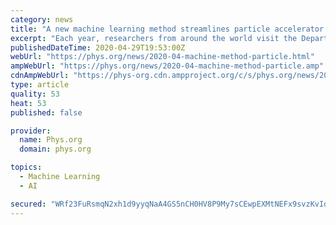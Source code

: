 ```yaml
---
category: news
title: "A new machine learning method streamlines particle accelerator operations"
excerpt: "Each year, researchers from around the world visit the Department of Energy's SLAC National Accelerator Laboratory to conduct hundreds of experiments in chemistry, materials science, biology and energy research at the Linac Coherent Light Source (LCLS) X-ray laser."
publishedDateTime: 2020-04-29T19:53:00Z
webUrl: "https://phys.org/news/2020-04-machine-method-particle.html"
ampWebUrl: "https://phys.org/news/2020-04-machine-method-particle.amp"
cdnAmpWebUrl: "https://phys-org.cdn.ampproject.org/c/s/phys.org/news/2020-04-machine-method-particle.amp"
type: article
quality: 53
heat: 53
published: false

provider:
  name: Phys.org
  domain: phys.org

topics:
  - Machine Learning
  - AI

secured: "WRf23FuRsmqN2xh1d9yyqNaA4GS5nCH0HV8P9My7sCEwpEXMtNEFx9svzKvIdQ2MQ2iH1GImLuwnPNvoKRGizdzATbl0bi7RitVIvGO0Ngk5UvfKcNiXlDvsw64zJUojA/kpW9U67QFpcdVCF7rDOjKB9SuqEwL8QLNoJTVI2kVVjF3zSRAEV69QyA6j4QBlcUoIGONY5CErEEkkzE6en06Bkji0aSoZnthYVJH/Q07X9o4IdCnq/OJfx2hrLdVD31sUhikKy8QesGBs31hWFvgfI4F0BobouiHq360RXh0y3O56U4PSXD5zO/ooe4fC1Zr56F4H9GK9kgIe37IQ7hK27hvlK5w00Zku9cYAp7jUivpjEDd6jCjRKuCOj8CUJXJD2i+cK3FaZomBx3GAHWxIki3g36RQE9qYvGoid/6VHT/oL0tDu6EGgUHdQUd/mBPywxMXPtNU8ZprLEPwtE6TSCBktv6cY6k9ya1Y+2Y=;/eSWRtUcrk38ek+LphzeOQ=="
---
```



